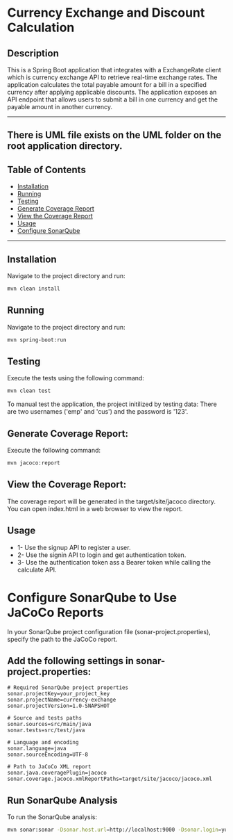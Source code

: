 # Currency Exchange and Discount Calculation

## Description
This is a Spring Boot application that integrates with a ExchangeRate client which is currency
exchange API to retrieve real-time exchange rates. The application calculates the total
payable amount for a bill in a specified currency after applying applicable discounts. The
application exposes an API endpoint that allows users to submit a bill in one currency
and get the payable amount in another currency.


---
## There is UML file exists on the UML folder on the root application directory.

## Table of Contents

- [Installation](#installation)
- [Running](#running)
- [Testing](#testing)
- [Generate Coverage Report](#generate-coverage-report)
- [View the Coverage Report](#view-the-coverage-report)
- [Usage](#usage)
- [Configure SonarQube](#configure-sonarQube)

---
## Installation

Navigate to the project directory and run:

```bash
mvn clean install
```

## Running 

Navigate to the project directory and run:

```bash
mvn spring-boot:run
```

## Testing 

Execute the tests using the following command:

```bash
mvn clean test
```

To manual test the application, the project initilized by testing data:
There are two usernames ('emp' and 'cus') and the password is '123'.


## Generate Coverage Report:

Execute the following command:

```bash
mvn jacoco:report
```

## View the Coverage Report:

The coverage report will be generated in the target/site/jacoco directory. You can open index.html in a web browser to view the report.

## Usage 

- 1- Use the signup API to register a user.
- 2- Use the signin API to login and get authentication token.
- 3- Use the authentication token ass a Bearer token while calling the calculate API.

# Configure SonarQube to Use JaCoCo Reports

In your SonarQube project configuration file (sonar-project.properties), specify the path to the JaCoCo report.

## Add the following settings in sonar-project.properties:
```properties
# Required SonarQube project properties
sonar.projectKey=your_project_key
sonar.projectName=currency-exchange
sonar.projectVersion=1.0-SNAPSHOT

# Source and tests paths
sonar.sources=src/main/java
sonar.tests=src/test/java

# Language and encoding
sonar.language=java
sonar.sourceEncoding=UTF-8

# Path to JaCoCo XML report
sonar.java.coveragePlugin=jacoco
sonar.coverage.jacoco.xmlReportPaths=target/site/jacoco/jacoco.xml
```

## Run SonarQube Analysis
To run the SonarQube analysis:

```bash
mvn sonar:sonar -Dsonar.host.url=http://localhost:9000 -Dsonar.login=your_sonarqube_token
```
